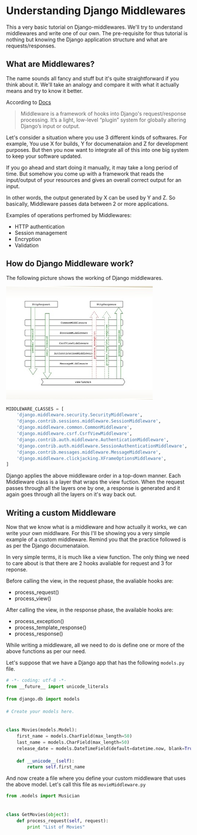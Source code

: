# Understanding Django Middlewares

This a very basic tutorial on Django-middlewares. We'll try to understand middlewares and write one of our own. The pre-requisite for thus tutorial is nothing but knowing the Django application structure and what are requests/responses.

## What are Middlewares?

The name sounds all fancy and stuff but it's quite straightforward if you think about it. We'll take an analogy and compare it with what it actually means and try to know it better.

According to [Docs](https://docs.djangoproject.com/en/2.0/topics/http/middleware/)
> Middleware is a framework of hooks into Django's request/response processing.
> It’s a light, low-level “plugin” system for globally altering Django’s input or output.

Let's consider a situation where you use 3 different kinds of softwares. For example, You use X for builds, Y for documenataion and Z for development purposes. But then you now want to integrate all of this into one big system to keep your software updated.

If you go ahead and start doing it manually, it may take a long period of time. But somehow you come up with a framework that reads the input/output of your resources and gives an overall correct output for an input.

In other words, the output generated by X can be used by Y and Z.
So basically, Middleware passes data between 2 or more applications.

Examples of operations perfromed by Middlewares:

- HTTP authentication
- Session management
- Encryption
- Validation


## How do Django Middleware work?

The following picture shows the working of Django middlewares.

![Middleware working](../middleware.jpg)

```python
MIDDLEWARE_CLASSES = [
    'django.middleware.security.SecurityMiddleware',
    'django.contrib.sessions.middleware.SessionMiddleware',
    'django.middleware.common.CommonMiddleware',
    'django.middleware.csrf.CsrfViewMiddleware',
    'django.contrib.auth.middleware.AuthenticationMiddleware',
    'django.contrib.auth.middleware.SessionAuthenticationMiddleware',
    'django.contrib.messages.middleware.MessageMiddleware',
    'django.middleware.clickjacking.XFrameOptionsMiddleware',
]
```

Django applies the above middleware order in a top-down manner. Each Middleware class is a layer that wraps the view fuction. When the request passes through all the layers one by one, a response is generated and it again goes through all the layers on it's way back out.

## Writing a custom Middleware

Now that we know what is a middleware and how actually it works, we can write your own middlware. For this I'll be showing you a very simple example of a custom middleware.
Remind you that the practice followed is as per the Django documenataion.


In very simple terms, it is much like a view function.
The only thing we need to care about is that there are 2 hooks avaliable for request and 3 for reponse.

Before calling the view, in the request phase, the avaliable hooks are:
- process_request()
- process_view()

After calling the view, in the response phase, the available hooks are:

- process_exception()
- process_template_response()
- process_response()

While writing a middleware, all we need to do is define one or more of the above functions as per our need.

Let's suppose that we have a Django app that has the following `models.py` file.

```python
# -*- coding: utf-8 -*-
from __future__ import unicode_literals

from django.db import models

# Create your models here.


class Movies(models.Model):
    first_name = models.CharField(max_length=50)
    last_name = models.CharField(max_length=50)
    release_date = models.DateTimeField(default=datetime.now, blank=True)

    def __unicode__(self):
        return self.first_name
```

And now create a file where you define your custom middleware that uses the above model. Let's call this file as `movieMiddleware.py`

```python
from .models import Musician


class GetMovies(object):
    def process_request(self, request):
        print "List of Movies"
```
